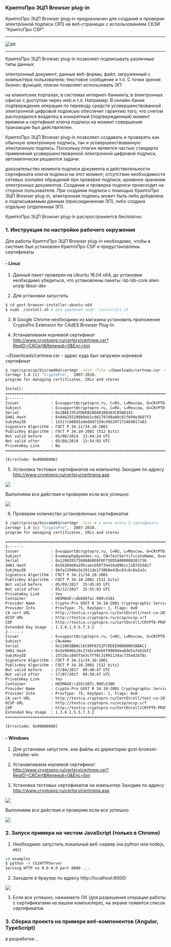 ### КриптоПро ЭЦП Browser plug-in

КриптоПро ЭЦП Browser plug-in предназначен для создания и проверки электронной подписи (ЭП)
 на веб-страницах с использованием СКЗИ "КриптоПро CSP".
 
 ____________
 ![alt](https://www.cryptopro.ru/sites/default/files/images/browser_plug-in_.png)
 ____________
 
 КриптоПро ЭЦП Browser plug-in позволяет подписывать различные типы данных:
 
 электронный документ;
 данные веб-формы;
 файл, загруженный с компьютера пользователя;
 текстовое сообщение и т.п.
 С точки зрения бизнес-функций, плагин позволяет использовать ЭП:
 
 на клиентских порталах;
 в системах интернет-банкинга;
 в электронных офисах с доступом через web и т.п.
 Например: В онлайн-банке подтверждение операции по переводу средств усовершенствованной электронной цифровой подписью обеспечит гарантию того, что счетом распорядился владелец в конкретный (подтвержденный) момент времени и сертификат ключа подписи на момент совершения транзакции был действителен.
 
 КриптоПро ЭЦП Browser plug-in позволяет создавать и проверять как обычную электронную подпись, так и усовершенствованную электронную подпись. Поскольку плагин является частью стандарта применения усовершенствованной электронной цифровой подписи, автоматически решаются задачи:
 
 доказательство момента подписи документа и действительности сертификата ключа подписи на этот момент;
 отсутствие необходимости сетевых (онлайн) обращений при проверке подписи;
 архивное хранение электронных документов.
 Создание и проверка подписи происходят на стороне пользователя. При создании подписи с помощью КриптоПро ЭЦП Browser plug-in, электронная подпись может быть либо добавлена к подписываемым данным (присоединенная ЭП), либо создана отдельно (отделенная ЭП).
 
 КриптоПро ЭЦП Browser plug-in распространяется бесплатно.
 
### 1. Инструкция по настройке рабочего окружения

Для работы КриптоПро ЭЦП Browser plug-in необходимо, чтобы в системе был установлен КриптоПро CSP
и предустановлены сертификаты

#### - Linux

1. Данный пакет проверен на Ubuntu 16.04 x64, до установки необходимо убедиться, что установлены пакеты:
lsb lsb-core alien unzip libssl-dev

2. Для установки запустить

```bash
$ cd gost-browser-installer-ubuntu-x64
$ sudo ./install.sh # для удаления sudo ./uninstall.sh
```

3. В Google Chrome необходимо из магазина установить приложение CryptoPro Extension for CAdES Browser Plug-In

4. Устанавливаем корневой сертификат
http://www.cryptopro.ru/certsrv/certnew.cer?ReqID=CACert&Renewal=0&Enc=bin

~/Downloads/certnew.cer - адрес куда был загружен корневой сертификат

```bash
$ /opt/cprocsp/bin/amd64/certmgr -inst -file ~/Downloads/certnew.cer -store uroot
Certmgr 1.0 (c) "CryptoPro",  2007-2010.
program for managing certificates, CRLs and stores

Install:
=============================================================================
1-------
Issuer              : E=support@cryptopro.ru, C=RU, L=Moscow, O=CRYPTO-PRO LLC, CN=CRYPTO-PRO Test Center 2
Subject             : E=support@cryptopro.ru, C=RU, L=Moscow, O=CRYPTO-PRO LLC, CN=CRYPTO-PRO Test Center 2
Serial              : 0x2B6E3351FD6EB2AD48200203CB5BA141
SHA1 Hash           : 0x046255290b0eb1cdd1797d9ab8c81f699e3687f3
SubjKeyID           : 15317cb08d1ade66d7159c4952971724b9017a83
Signature Algorithm : ГОСТ Р 34.11/34.10-2001
PublicKey Algorithm : ГОСТ Р 34.10-2001 (512 bits)
Not valid before    : 05/08/2014  13:44:24 UTC
Not valid after     : 05/08/2019  13:54:03 UTC
PrivateKey Link     : No                  
=============================================================================

[ErrorCode: 0x00000000]

```

5. Установка тестовых сертификатов на компьютер
Заходим по адресу http://www.cryptopro.ru/certsrv/certrqma.asp

![](https://habrastorage.org/web/c56/dd8/ac0/c56dd8ac0f194001ae6f09c20e2367b9.png)

Выполняем все действия и проверям если все успешно

![](https://habrastorage.org/web/8db/534/a43/8db534a43de04e6e951c43b7fafd2e34.png)

6. Проверям количество установленных сертификатов 
```bash
$ /opt/cprocsp/bin/amd64/certmgr -list # у меня всего 2 сертификата
Certmgr 1.0 (c) "CryptoPro",  2007-2010.
program for managing certificates, CRLs and stores

=============================================================================
1-------
Issuer              : E=support@cryptopro.ru, C=RU, L=Moscow, O=CRYPTO-PRO LLC, CN=CRYPTO-PRO Test Center 2
Subject             : E=omaxphp@yandex.ru, CN=TestSertificateName, O=avkcom.ru, L=Москва, S=Московская, C=RU
Serial              : 0x120020173608A80E6F8F75ED5A000000201736
SHA1 Hash           : 0x5b204d0a195caecb50734418a896cc1287d2ddc7
SubjKeyID           : 9bfa13940a3e1911de1f3860e43bc83c6c8a2a3c
Signature Algorithm : ГОСТ Р 34.11/34.10-2001
PublicKey Algorithm : ГОСТ Р 34.10-2001 (512 bits)
Not valid before    : 05/09/2017  15:45:03 UTC
Not valid after     : 05/12/2017  15:55:03 UTC
PrivateKey Link     : Yes                 
Container           : HDIMAGE\\db666fac.000\0101
Provider Name       : Crypto-Pro GOST R 34.10-2001 Cryptographic Service Provider
Provider Info       : ProvType: 75, KeySpec: 1, Flags: 0x0
CA cert URL         : http://testca.cryptopro.ru/CertEnroll/test-ca-2014_CRYPTO-PRO%20Test%20Center%202.crt
OCSP URL            : http://testca.cryptopro.ru/ocsp/ocsp.srf
CDP                 : http://testca.cryptopro.ru/CertEnroll/CRYPTO-PRO%20Test%20Center%202.crl
Extended Key Usage  : 1.3.6.1.5.5.7.3.2
2-------
Issuer              : E=support@cryptopro.ru, C=RU, L=Moscow, O=CRYPTO-PRO LLC, CN=CRYPTO-PRO Test Center 2
Subject             : CN=demo
Serial              : 0x12001BBAC16C00F8252FCDEEE90000001BBAC1
SHA1 Hash           : 0x5e9096b19c17a5ce9eb5f99894ea6de5a7e61bf2
SubjKeyID           : 25f2bcc895f3e3cfff0c31991134ac735442878c
Signature Algorithm : ГОСТ Р 34.11/34.10-2001
PublicKey Algorithm : ГОСТ Р 34.10-2001 (512 bits)
Not valid before    : 27/04/2017  09:40:47 UTC
Not valid after     : 27/07/2017  09:50:47 UTC
PrivateKey Link     : Yes                 
Container           : HDIMAGE\\d35c50fc.000\630D
Provider Name       : Crypto-Pro GOST R 34.10-2001 Cryptographic Service Provider
Provider Info       : ProvType: 75, KeySpec: 1, Flags: 0x0
CA cert URL         : http://testca.cryptopro.ru/CertEnroll/test-ca-2014_CRYPTO-PRO%20Test%20Center%202.crt
OCSP URL            : http://testca.cryptopro.ru/ocsp/ocsp.srf
CDP                 : http://testca.cryptopro.ru/CertEnroll/CRYPTO-PRO%20Test%20Center%202.crl
Extended Key Usage  : 1.3.6.1.5.5.7.3.2
=============================================================================

[ErrorCode: 0x00000000]

```

#### - Windows

1. Для установки запустите .exe файлы из директории gost-browser-installer-win

2. Устанавливаем корневой сертификат
http://www.cryptopro.ru/certsrv/certnew.cer?ReqID=CACert&Renewal=0&Enc=bin

3. Установка тестовых сертификатов на компьютер
Заходим по адресу http://www.cryptopro.ru/certsrv/certrqma.asp

![](https://habrastorage.org/web/c56/dd8/ac0/c56dd8ac0f194001ae6f09c20e2367b9.png)

Выполняем все действия и проверям если все успешно

![](https://habrastorage.org/web/8db/534/a43/8db534a43de04e6e951c43b7fafd2e34.png)

### 2. Запуск примера на чистом JavaScript (только в Chrome)

1. Необходимо запустить локальный веб-сервер (на python или nodejs, etc)
```bash
cd examples
$ python -m CGIHTTPServer
Serving HTTP on 0.0.0.0 port 8000 ...
```

2. Заходите в браузер по адресу http://localhost:8000/

![](https://habrastorage.org/web/c6a/575/4fd/c6a5754fd2eb452a9fd40d5f6e54025e.png)

3. Если все успешно, нажимаете ОК (для разрешения операции работы с сертификатами на вашем компьютере),
 на экране появится список сертификатов


### 3. Сборка проекта на примере веб-компонентов (Angular, TypeScript)

в разработке...